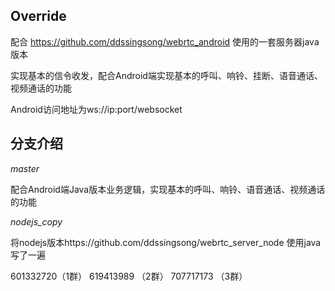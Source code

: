 
## Override

配合
https://github.com/ddssingsong/webrtc_android
使用的一套服务器java版本

实现基本的信令收发，配合Android端实现基本的呼叫、响铃、挂断、语音通话、视频通话的功能


Android访问地址为ws://ip:port/websocket

## 分支介绍

*master*

配合Android端Java版本业务逻辑，实现基本的呼叫、响铃、语音通话、视频通话的功能

*nodejs_copy*

将nodejs版本https://github.com/ddssingsong/webrtc_server_node 使用java写了一遍



  
    
601332720（1群） 619413989 （2群） 707717173 （3群）





























